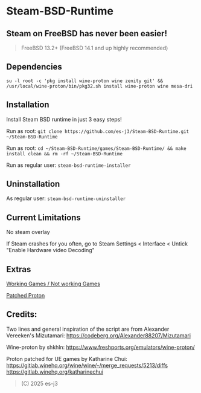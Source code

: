 # Steam-BSD-Runtime

## Steam on FreeBSD has never been easier!
> FreeBSD 13.2+ (FreeBSD 14.1 and up highly recommended)

## Dependencies
```su -l root -c 'pkg install wine-proton wine zenity git' && /usr/local/wine-proton/bin/pkg32.sh install wine-proton wine mesa-dri```

## Installation
Install Steam BSD runtime in just 3 easy steps!

Run as root: ```git clone https://github.com/es-j3/Steam-BSD-Runtime.git ~/Steam-BSD-Runtime```

Run as root: ```cd ~/Steam-BSD-Runtime/games/Steam-BSD-Runtime/ && make install clean && rm -rf ~/Steam-BSD-Runtime```

Run as regular user: ```steam-bsd-runtime-installer```

## Uninstallation
As regular user: ```steam-bsd-runtime-uninstaller```

## Current Limitations
No steam overlay

If Steam crashes for you often, go to Steam Settings < Interface < Untick "Enable Hardware video Decoding"

## Extras
[Working Games / Not working Games](https://github.com/es-j3/Steam-BSD-Runtime/blob/main/docs/Verified-Games.md)

[Patched Proton](https://github.com/es-j3/Steam-BSD-Runtime/blob/main/docs/Patched-Proton.md)

## Credits:
Two lines and general inspiration of the script are from Alexander Vereeken's Mizutamari: https://codeberg.org/Alexander88207/Mizutamari

Wine-proton by shkhln: https://www.freshports.org/emulators/wine-proton/

Proton patched for UE games by Katharine Chui: https://gitlab.winehq.org/wine/wine/-/merge_requests/5213/diffs https://gitlab.winehq.org/katharinechui

> (C) 2025 es-j3
